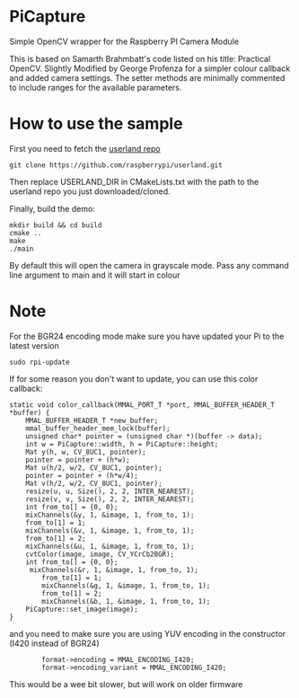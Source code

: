 PiCapture
=========

Simple OpenCV wrapper for the Raspberry PI Camera Module

This is based on Samarth Brahmbatt's code listed on his title:
Practical OpenCV.
Slightly Modified by George Profenza for a simpler colour callback
and added camera settings. The setter methods are minimally commented
to include ranges for the available parameters.

How to use the sample
=====================

First you need to fetch the [userland repo](http://github.com/raspberypi/userland)

```
git clone https://github.com/raspberrypi/userland.git
```

Then replace USERLAND_DIR in CMakeLists.txt with the path to the userland repo
you just downloaded/cloned.

Finally, build the demo:

```
mkdir build && cd build
cmake ..
make
./main
```
By default this will open the camera in grayscale mode.
Pass any command line argument to main and it will start in colour

Note
====
For the BGR24 encoding mode make sure you have updated your Pi to the latest version
```
sudo rpi-update
```
If for some reason you don't want to update, you can use this color callback:
```
static void color_callback(MMAL_PORT_T *port, MMAL_BUFFER_HEADER_T *buffer) {
	MMAL_BUFFER_HEADER_T *new_buffer;
	mmal_buffer_header_mem_lock(buffer);
	unsigned char* pointer = (unsigned char *)(buffer -> data);
	int w = PiCapture::width, h = PiCapture::height;
	Mat y(h, w, CV_8UC1, pointer);
	pointer = pointer + (h*w);
	Mat u(h/2, w/2, CV_8UC1, pointer);
	pointer = pointer + (h*w/4);
	Mat v(h/2, w/2, CV_8UC1, pointer);
	resize(u, u, Size(), 2, 2, INTER_NEAREST);
	resize(v, v, Size(), 2, 2, INTER_NEAREST);
	int from_to[] = {0, 0};
	mixChannels(&y, 1, &image, 1, from_to, 1);
	from_to[1] = 1;
	mixChannels(&v, 1, &image, 1, from_to, 1);
	from_to[1] = 2;
	mixChannels(&u, 1, &image, 1, from_to, 1);
	cvtColor(image, image, CV_YCrCb2BGR);
	int from_to[] = {0, 0};
	 mixChannels(&r, 1, &image, 1, from_to, 1);
    	from_to[1] = 1;
    	mixChannels(&g, 1, &image, 1, from_to, 1);
    	from_to[1] = 2;
    	mixChannels(&b, 1, &image, 1, from_to, 1);
	PiCapture::set_image(image);
}
```
and you need to make sure you are using YUV encoding in the constructor (I420 instead of BGR24) 
```
		format->encoding = MMAL_ENCODING_I420;
		format->encoding_variant = MMAL_ENCODING_I420;

```
This would be a wee bit slower, but will work on older firmware